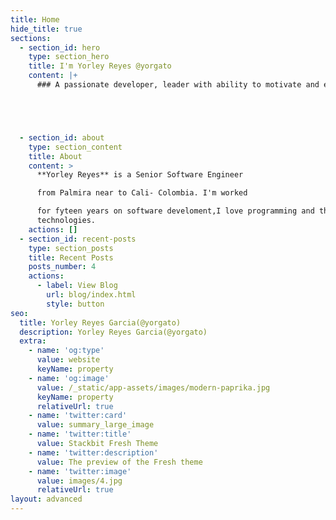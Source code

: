 ```yaml
---
title: Home
hide_title: true
sections:
  - section_id: hero
    type: section_hero
    title: I'm Yorley Reyes @yorgato
    content: |+
      ### A passionate developer, leader with ability to motivate and educate





  - section_id: about
    type: section_content
    title: About
    content: >
      **Yorley Reyes** is a Senior Software Engineer

      from Palmira near to Cali- Colombia. I'm worked

      for fyteen years on software develoment,I love programming and the new
      technologies.
    actions: []
  - section_id: recent-posts
    type: section_posts
    title: Recent Posts
    posts_number: 4
    actions:
      - label: View Blog
        url: blog/index.html
        style: button
seo:
  title: Yorley Reyes Garcia(@yorgato)
  description: Yorley Reyes Garcia(@yorgato)
  extra:
    - name: 'og:type'
      value: website
      keyName: property
    - name: 'og:image'
      value: /_static/app-assets/images/modern-paprika.jpg
      keyName: property
      relativeUrl: true
    - name: 'twitter:card'
      value: summary_large_image
    - name: 'twitter:title'
      value: Stackbit Fresh Theme
    - name: 'twitter:description'
      value: The preview of the Fresh theme
    - name: 'twitter:image'
      value: images/4.jpg
      relativeUrl: true
layout: advanced
---
```

